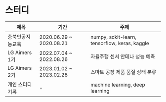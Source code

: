 # 스터디

|제목|기간|주제|
|---|---|---|
|충북인공지능교육|2020.06.29 ~ 2020.08.21|numpy, sckit-learn, tensorflow, keras, kaggle|
|LG Aimers 1기|2022.07.04 ~ 2022.08.26|자율주행 센서 안테나 성능 예측|
|LG Aimers 2기|2023.01.02 ~ 2023.02.28|스마트 공장 제품 품질 상태 분류|
|개인 스터디 기록|-|machine learning, deep learning|
